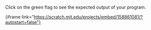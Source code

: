 Click on the green flag to see the expected output of your program.

{iframe link="https://scratch.mit.edu/projects/embed/158861081/?autostart=false"}